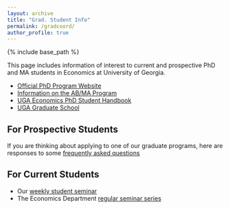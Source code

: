 ```yaml
---
layout: archive
title: "Grad. Student Info"
permalink: /gradcoord/
author_profile: true
---
```


{% include base_path %}

This page includes information of interest to current and prospective PhD and MA students in Economics at University of Georgia. 

* [Official PhD Program Website](https://www.terry.uga.edu/economics/phd/index.php)
* [Information on the AB/MA Program](https://www.terry.uga.edu/economics/prospective-ab-ma.php)
* [UGA Economics PhD Student Handbook](/files/graduatestudenthandbook.pdf)
* [UGA Graduate School](https://grad.uga.edu/)

## For Prospective Students

If you are thinking about applying to one of our graduate programs, here are responses to some [frequently asked questions](/gradcoord/faq.html)

## For Current Students

* Our [weekly student seminar](/teaching/2021-fall-StudentSeminar.html)
* The Economics Department [regular seminar series](https://www.terry.uga.edu/economics/seminar-series.php)

